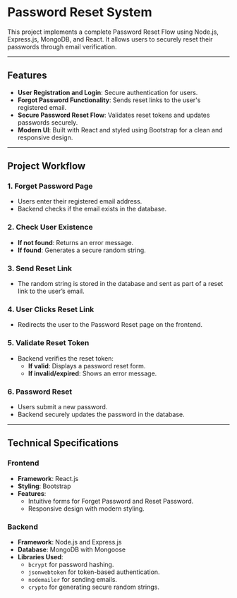 # Password Reset System

This project implements a complete Password Reset Flow using Node.js, Express.js, MongoDB, and React. It allows users to securely reset their passwords through email verification.

---

## Features

- **User Registration and Login**: Secure authentication for users.
- **Forgot Password Functionality**: Sends reset links to the user's registered email.
- **Secure Password Reset Flow**: Validates reset tokens and updates passwords securely.
- **Modern UI**: Built with React and styled using Bootstrap for a clean and responsive design.

---

## Project Workflow

### 1. Forget Password Page
- Users enter their registered email address.
- Backend checks if the email exists in the database.

### 2. Check User Existence
- **If not found**: Returns an error message.
- **If found**: Generates a secure random string.

### 3. Send Reset Link
- The random string is stored in the database and sent as part of a reset link to the user’s email.

### 4. User Clicks Reset Link
- Redirects the user to the Password Reset page on the frontend.

### 5. Validate Reset Token
- Backend verifies the reset token:
  - **If valid**: Displays a password reset form.
  - **If invalid/expired**: Shows an error message.

### 6. Password Reset
- Users submit a new password.
- Backend securely updates the password in the database.

---

## Technical Specifications

### Frontend
- **Framework**: React.js
- **Styling**: Bootstrap
- **Features**:
  - Intuitive forms for Forget Password and Reset Password.
  - Responsive design with modern styling.

### Backend
- **Framework**: Node.js and Express.js
- **Database**: MongoDB with Mongoose
- **Libraries Used**:
  - `bcrypt` for password hashing.
  - `jsonwebtoken` for token-based authentication.
  - `nodemailer` for sending emails.
  - `crypto` for generating secure random strings.